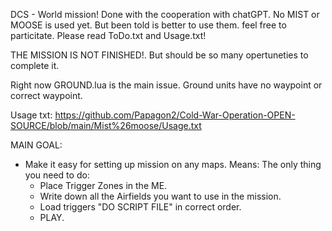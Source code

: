 DCS - World mission!
Done with the cooperation with chatGPT.
No MIST or MOOSE is used yet. But been told is better to use them. feel free to particitate.
Please read ToDo.txt and Usage.txt!

THE MISSION IS NOT FINISHED!. But should be so many opertuneties to complete it.


Right now GROUND.lua is the main issue. Ground units have no waypoint or correct waypoint.


Usage txt: https://github.com/Papagon2/Cold-War-Operation-OPEN-SOURCE/blob/main/Mist%26moose/Usage.txt


MAIN GOAL:

- Make it easy for setting up mission on any maps.
Means:
  The only thing you need to do:
    - Place Trigger Zones in the ME.
    - Write down all the Airfields you want to use in the mission.
    - Load triggers "DO SCRIPT FILE" in correct order.
    - PLAY.
